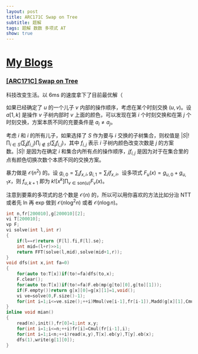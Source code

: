 ```yaml
---
layout: post
title: ARC171C Swap on Tree
subtitle: 题解
tags: 题解 数数 多项式 AT
show: true
---
```


# [My Blogs]()

### [[ARC171C] Swap on Tree](https://www.luogu.com.cn/problem/AT_arc171_c)

科技改变生活。以 6ms 的速度拿下了目前最优解（

如果已经确定了 $u$ 的一个儿子 $v$ 内部的操作顺序，考虑在某个时刻交换 $(u,v)$。设 $a[1,k]$ 是操作 $v$ 子树内部时 $v$ 上面的颜色，可以发现在第 $i$ 个时刻交换和在第 $j$ 个时刻交换，方案本质不同的充要条件是 $a_i\not= a_j$。

考虑 $i$ 和 $i$ 的所有儿子，如果选择了 $S$ 作为要与 $i$ 交换的子树集合，则权值是 $\left|S\right|!\prod_{i\in S}(\sum_j jf_{i,j})\prod_{i\notin S}(\sum_j f_{i,j})$，其中 $f_{i,j}$ 表示 $i$ 子树内颜色改变次数是 $j$ 的方案数。$\left|S\right|!$ 是因为在确定 $i$ 和集合内所有点的操作顺序，$jf_{i,j}$ 是因为对于在集合里的点有颜色切换次数个本质不同的交换方案。

暴力做是 $\mathcal O(n^2)$ 的。设 $g_{i,0}=\sum_i f_{x,i},g_{i,1}=\sum_i if_{x,i}$。设多项式 $F_u(x)=g_{u,0}+g_{u,1}x$，则 $f_{u,k+1}$ 即为 $k![x^k]\prod_{v\in\text{son}(u)}F_v(x)$。

注意到要乘的多项式的总个数是 $\mathcal O(n)$ 的，所以可以用你喜欢的方法比如分治 NTT 或者先 ln 再 exp 做到 $\mathcal O(n\log^2 n)$ 或者 $\mathcal O(n\log n)$。

```cpp
int n,fr[200010],g[200010][2];
vi T[200010];
vp F;
vi solve(int l,int r)
{
	if(l==r)return {F[l].fi,F[l].se};
	int mid=(l+r)>>1;
	return FFT(solve(l,mid),solve(mid+1,r));
}
void dfs(int x,int fa=0)
{
	for(auto to:T[x])if(to!=fa)dfs(to,x);
	F.clear();
	for(auto to:T[x])if(to!=fa)F.eb(mp(g[to][0],g[to][1]));
	if(F.empty())return g[x][0]=g[x][1]=1,void();
	vi ve=solve(0,F.size()-1);
	for(int i=1;i<=ve.size();++i)Mmul(ve[i-1],fr[i-1]),Madd(g[x][1],Cmul(ve[i-1],i)),Madd(g[x][0],ve[i-1]);
}
inline void mian()
{
	read(n),init(),fr[0]=1;int x,y;
	for(int i=1;i<=n;++i)fr[i]=Cmul(fr[i-1],i);
	for(int i=1;i<n;++i)read(x,y),T[x].eb(y),T[y].eb(x);
	dfs(1),write(g[1][0]);
}
```